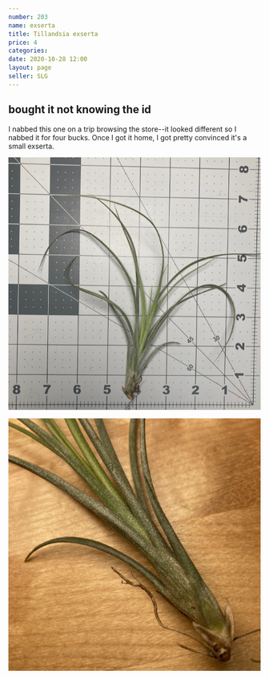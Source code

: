 ```yaml
---
number: 203
name: exserta
title: Tillandsia exserta
price: 4
categories: 
date: 2020-10-28 12:00
layout: page
seller: SLG
---
```


## bought it not knowing the id

I nabbed this one on a trip browsing the store--it looked different so I nabbed it for four bucks. Once I got it home, I got pretty convinced it's a small exserta.

!["Tillandsia exserta"](/i/IMG_1293.jpeg "Tillandsia exserta")

!["Tillandsia exserta"](/i/IMG_1294.jpeg "Tillandsia exserta")
